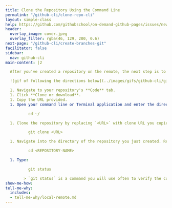```yaml
---
title: Clone the Repository Using the Command Line
permalink: "/github-cli/clone-repo-cli"
layout: simple-class
help: https://github.com/githubschool/on-demand-github-pages/issues/new?title=I%20need%20help&body=Describe%20what%20you%20need%20help%20with%20here.&labels=Help%20Wanted
header:
  overlay_image: cover.jpeg
  overlay_filter: rgba(46, 129, 200, 0.6)
next-page: "/github-cli/create-branches-git"
facilitator: false
sidebar:
  nav: github-cli
main-content: |2

  After you've created a repository on the remote, the next step is to clone it to your local environment.

  ![gif of following the directions below](../images/gifs/github-cli/git-clone.gif)

  1. Navigate to your repository's **Code** tab.
  1. Click **Clone or download**.
  1. Copy the URL provided.
  1. Open your command line or Terminal application and enter the directory where you would like to copy the repository. This can be anywhere in your local file system, like your home directory. For example:

          cd ~/

  1. Clone the repository by replacing `<URL>` with clone URL you copied in the previous step. The repository will be cloned into a new directory in this location.

          git clone <URL>

  1. Navigate into the directory of the repository you just created. Replace <REPOSITORY-NAME> with your own repository's name.

          cd <REPOSITORY-NAME>

  1. Type:

          git status

        > `git status` is a command you will use often to verify the current state of your repository and the files it contains. Right now, we can see that we are on branch `master`, everything is up to date with `origin/master` and our working directory is clean.
show-me-how: 
tell-me-why:
  includes:
  - tell-me-why/local-remote.md
---
```


